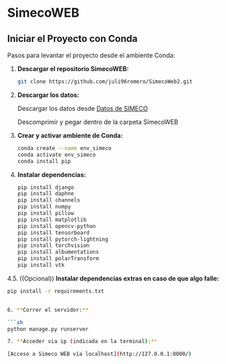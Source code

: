 # SimecoWEB

## Iniciar el Proyecto con Conda

Pasos para levantar el proyecto desde el ambiente Conda:

1. **Descargar el repositorio SimecoWEB:**

   ```sh
   git clone https://github.com/juli96romero/SimecoWeb2.git

2. **Descargar los datos:**

   Descargar los datos desde [Datos de SIMECO](https://drive.google.com/file/d/1VihFXJlI73ICX5GMJvQGRBGRUaN1pn1c/view?usp=drive_link)
   
   Descomprimir y pegar dentro de la carpeta SimecoWEB

3. **Crear y activar ambiente de Conda:**

   ```sh
   conda create --name env_simeco
   conda activate env_simeco
   conda install pip

4. **Instalar dependencias:**

   ```sh
   pip install django
   pip install daphne
   pip install channels
   pip install numpy
   pip install pillow
   pip install matplotlib
   pip install opencv-python
   pip install tensorboard
   pip install pytorch-lightning
   pip install torchvision
   pip install albumentations
   pip install polarTransform 
   pip install vtk

4.5. ((Opcional)) **Instalar dependencias extras en caso de que algo falle:**

   ```sh
   pip install -r requirements.txt


6. **Correr el servidor:**

   ```sh
   python manage.py runserver

7. **Acceder via ip (indicada en la terminal):**

   [Acceso a Simeco WEB vía localhost](http://127.0.0.1:8000/)
